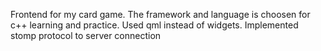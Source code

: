 Frontend for my card game. The framework and language is choosen for c++ learning and practice. Used qml instead of widgets. Implemented stomp protocol to server connection 
